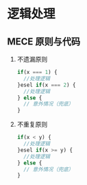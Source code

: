 # 逻辑处理

## MECE 原则与代码

1. 不遗漏原则

    ```js
    if(x === 1) {
      //处理逻辑
    }esel if(x === 2) {
      //处理逻辑
    } else {
      // 意外情况（兜底）
    }
    ```

2. 不重复原则

    ```js
    if(x < y) {
      //处理逻辑
    }esel if(x >= y) {
      //处理逻辑
    } else {
      // 意外情况（兜底）
    }
    ```


